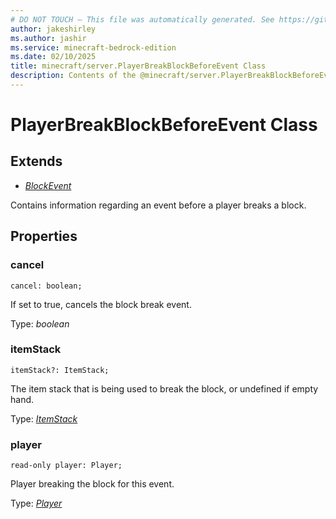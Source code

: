 ```yaml
---
# DO NOT TOUCH — This file was automatically generated. See https://github.com/mojang/minecraftapidocsgenerator to modify descriptions, examples, etc.
author: jakeshirley
ms.author: jashir
ms.service: minecraft-bedrock-edition
ms.date: 02/10/2025
title: minecraft/server.PlayerBreakBlockBeforeEvent Class
description: Contents of the @minecraft/server.PlayerBreakBlockBeforeEvent class.
---
```

# PlayerBreakBlockBeforeEvent Class

## Extends
- [*BlockEvent*](BlockEvent.md)

Contains information regarding an event before a player breaks a block.

## Properties

### **cancel**
`cancel: boolean;`

If set to true, cancels the block break event.

Type: *boolean*

### **itemStack**
`itemStack?: ItemStack;`

The item stack that is being used to break the block, or undefined if empty hand.

Type: [*ItemStack*](ItemStack.md)

### **player**
`read-only player: Player;`

Player breaking the block for this event.

Type: [*Player*](Player.md)
